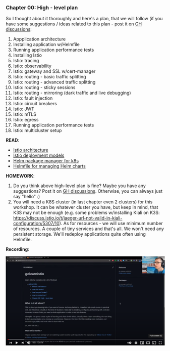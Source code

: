 
### Chapter 00: High - level plan

So I thought about it thoroughly and here's a plan, that we will follow (if you have some suggestions / ideas related to this plan - post it on [GH discussions](https://github.com/docent-net/golearnistio/discussions):

1. Appplication architecture
1. Installing application w/Helmfile
1. Running application performance tests
1. Installing Istio
1. Istio: tracing
1. Istio: observability
1. Istio: gateway and SSL w/cert-manager
1. Istio: routing - basic traffic splitting
1. Istio: routing - advanced traffic splitting
1. Istio: routing - sticky sessions
1. Istio: routing - mirroring (dark traffic and live debugging)
1. Istio: fault injection
1. Istio: circuit breakers
1. Istio: JWT
1. Istio: mTLS
1. Istio: egress
1. Running application performance tests
1. Istio: multicluster setup

**READ**:

- [Istio architecture](https://istio.io/latest/docs/ops/deployment/architecture/)
- [Istio deployment models](https://istio.io/latest/docs/ops/deployment/deployment-models/)
- [Helm package manager for k8s](https://helm.sh/docs/topics/charts/)
- [Helmfile for managing Helm charts](https://github.com/roboll/helmfile)

**HOMEWORK**:

1. Do you think above high-level plan is fine? Maybe you have any suggestions? Post it on [GH discussions](https://github.com/docent-net/golearnistio/discussions). Otherwise, you can always just say "hello" :)
1. You will need a K8S cluster (in last chapter even 2 clusters) for this workshop. It can be whatever cluster you have, but keep in mind, that K3S may not be enough (e.g. some problems w/installing Kiali on K3S: https://discuss.istio.io/t/jaeger-url-not-valid-in-kiali-configuration/5307/10). As for resources - we will use minimum number of resources. A couple of tiny services and that's all. We won't need any persistent storage. We'll redeploy applications quite often using Helmfile.

**Recording**:

[![YouTube stream](https://raw.githubusercontent.com/docent-net/golearnistio/main/chapter-00/yt-screenshot.png)](https://www.youtube.com/embed/GgF6Ov5Pg80)